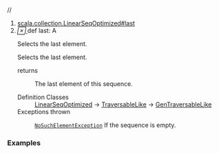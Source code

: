 //
<ol>
<li><a href="https://www.scala-lang.org/api/2.12.3/scala/collection/immutable/List.html#last:A">scala.collection.LinearSeqOptimized#last</a></li>
<li name="scala.collection.LinearSeqOptimized#last" visbl="pub" class="indented0 " data-isabs="false" fullcomment="yes" group="Ungrouped"> <a id="last:A"></a> <span class="permalink"> <a href="../../../scala/collection/immutable/List.html#last:A" title="Permalink"> <i class="material-icons"></i> </a> </span> <span class="modifier_kind"> <span class="modifier"></span> <span class="kind">def</span> </span> <span class="symbol"> <span class="name">last</span><span class="result">: <span class="extype" name="scala.collection.immutable.List.A">A</span></span> </span> <p class="shortcomment cmt">Selects the last element.</p>
 <div class="fullcomment">
  <div class="comment cmt">
   <p>Selects the last element. </p>
  </div>
  <dl class="paramcmts block">
   <dt>
    returns
   </dt>
   <dd class="cmt">
    <p>The last element of this sequence.</p>
   </dd>
  </dl>
  <dl class="attributes block"> 
   <dt>
    Definition Classes
   </dt>
   <dd>
    <a href="../LinearSeqOptimized.html" class="extype" name="scala.collection.LinearSeqOptimized">LinearSeqOptimized</a> → 
    <a href="../TraversableLike.html" class="extype" name="scala.collection.TraversableLike">TraversableLike</a> → 
    <a href="../GenTraversableLike.html" class="extype" name="scala.collection.GenTraversableLike">GenTraversableLike</a>
   </dd>
   <dt>
    Exceptions thrown
   </dt>
   <dd>
    <span class="cmt"><p><a href="../../index.html#NoSuchElementException=java.util.NoSuchElementException" class="extmbr" name="scala.NoSuchElementException"><code>NoSuchElementException</code></a> If the sequence is empty.</p></span>
   </dd>
  </dl>
 </div> </li>
        </ol>


### Examples





























